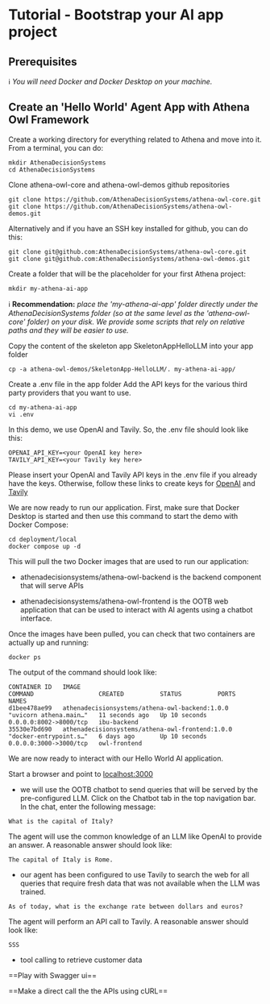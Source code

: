 # Tutorial - Bootstrap your AI app project

## Prerequisites
:information_source: *You will need Docker and Docker Desktop on your machine.*

## Create an 'Hello World' Agent App with Athena Owl Framework

Create a working directory for everything related to Athena and move into it. From a terminal, you can do:
```
mkdir AthenaDecisionSystems
cd AthenaDecisionSystems
```

Clone athena-owl-core and athena-owl-demos github repositories
```
git clone https://github.com/AthenaDecisionSystems/athena-owl-core.git
git clone https://github.com/AthenaDecisionSystems/athena-owl-demos.git
```
Alternatively and if you have an SSH key installed for github, you can do this:
```
git clone git@github.com:AthenaDecisionSystems/athena-owl-core.git 
git clone git@github.com:AthenaDecisionSystems/athena-owl-demos.git
```


Create a folder that will be the placeholder for your first Athena project: 
```
mkdir my-athena-ai-app
```
:information_source: **Recommendation:** *place the 'my-athena-ai-app' folder directly under the AthenaDecisionSystems folder (so at the same level as the 'athena-owl-core' folder) on your disk. We provide some scripts that rely on relative paths and they will be easier to use.*

Copy the content of the skeleton app SkeletonAppHelloLLM into your app folder
```
cp -a athena-owl-demos/SkeletonApp-HelloLLM/. my-athena-ai-app/
```
Create a .env file in the app folder
Add the API keys for the various third party providers that you want to use. 
```
cd my-athena-ai-app
vi .env
```

In this demo, we use OpenAI and Tavily. So, the .env file should look like this:
```
OPENAI_API_KEY=<your OpenAI key here>
TAVILY_API_KEY=<your Tavily key here>
```
Please insert your OpenAI and Tavily API keys in the .env file if you already have the keys. 
Otherwise, follow these links to create keys for <a href="https://platform.openai.com/docs/quickstart" target="_blank">OpenAI</a> and <a href="https://app.tavily.com/" target="_blank">Tavily</a>

We are now ready to run our application. First, make sure that Docker Desktop is started and then use this command to start the demo with Docker Compose:
```
cd deployment/local
docker compose up -d
```

This will pull the two Docker images that are used to run our application:

- athenadecisionsystems/athena-owl-backend is the backend component that will serve APIs

- athenadecisionsystems/athena-owl-frontend is the OOTB web application that can be used to interact with AI agents using a chatbot interface.

Once the images have been pulled, you can check that two containers are actually up and running:
```
docker ps
```
The output of the command should look like: 
``` { .text .no-copy }
CONTAINER ID   IMAGE                                             COMMAND                  CREATED          STATUS          PORTS                    NAMES
d1bee478ae99   athenadecisionsystems/athena-owl-backend:1.0.0    "uvicorn athena.main…"   11 seconds ago   Up 10 seconds   0.0.0.0:8002->8000/tcp   ibu-backend
35530e7bd690   athenadecisionsystems/athena-owl-frontend:1.0.0   "docker-entrypoint.s…"   6 days ago       Up 10 seconds   0.0.0.0:3000->3000/tcp   owl-frontend
```

We are now ready to interact with our Hello World AI application.

Start a browser and point to <a href="http://localhost:3000" target="_blank">localhost:3000</a>

- we will use the OOTB chatbot to send queries that will be served by the pre-configured LLM. Click on the Chatbot tab in the top navigation bar. In the chat, enter the following message:
```
What is the capital of Italy?
```
The agent will use the common knowledge of an LLM like OpenAI to provide an answer. A reasonable answer should look like:
``` { .text .no-copy }
The capital of Italy is Rome.

```

- our agent has been configured to use Tavily to search the web for all queries that require fresh data that was not available when the LLM was trained.
```
As of today, what is the exchange rate between dollars and euros?
```
The agent will perform an API call to Tavily. A reasonable answer should look like:
``` { .text .no-copy }
SSS
```

- tool calling to retrieve customer data 

==Play with Swagger ui== 

==Make a direct call the the APIs using cURL== 

